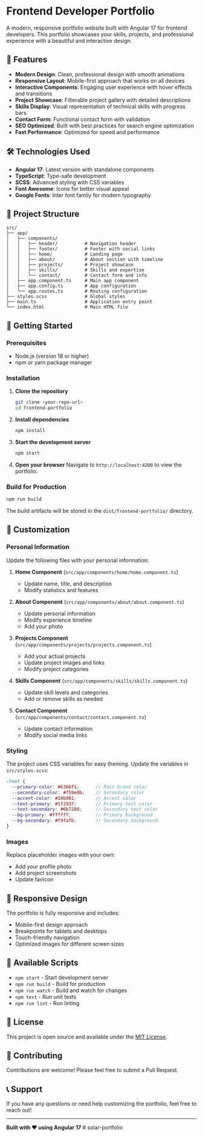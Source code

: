 # Frontend Developer Portfolio

A modern, responsive portfolio website built with Angular 17 for frontend developers. This portfolio showcases your skills, projects, and professional experience with a beautiful and interactive design.

## 🚀 Features

- **Modern Design**: Clean, professional design with smooth animations
- **Responsive Layout**: Mobile-first approach that works on all devices
- **Interactive Components**: Engaging user experience with hover effects and transitions
- **Project Showcase**: Filterable project gallery with detailed descriptions
- **Skills Display**: Visual representation of technical skills with progress bars
- **Contact Form**: Functional contact form with validation
- **SEO Optimized**: Built with best practices for search engine optimization
- **Fast Performance**: Optimized for speed and performance

## 🛠️ Technologies Used

- **Angular 17**: Latest version with standalone components
- **TypeScript**: Type-safe development
- **SCSS**: Advanced styling with CSS variables
- **Font Awesome**: Icons for better visual appeal
- **Google Fonts**: Inter font family for modern typography

## 📁 Project Structure

```
src/
├── app/
│   ├── components/
│   │   ├── header/          # Navigation header
│   │   ├── footer/          # Footer with social links
│   │   ├── home/            # Landing page
│   │   ├── about/           # About section with timeline
│   │   ├── projects/        # Project showcase
│   │   ├── skills/          # Skills and expertise
│   │   └── contact/         # Contact form and info
│   ├── app.component.ts     # Main app component
│   ├── app.config.ts        # App configuration
│   └── app.routes.ts        # Routing configuration
├── styles.scss              # Global styles
├── main.ts                  # Application entry point
└── index.html               # Main HTML file
```

## 🚀 Getting Started

### Prerequisites

- Node.js (version 18 or higher)
- npm or yarn package manager

### Installation

1. **Clone the repository**
   ```bash
   git clone <your-repo-url>
   cd frontend-portfolio
   ```

2. **Install dependencies**
   ```bash
   npm install
   ```

3. **Start the development server**
   ```bash
   npm start
   ```

4. **Open your browser**
   Navigate to `http://localhost:4200` to view the portfolio.

### Build for Production

```bash
npm run build
```

The build artifacts will be stored in the `dist/frontend-portfolio/` directory.

## 🎨 Customization

### Personal Information

Update the following files with your personal information:

1. **Home Component** (`src/app/components/home/home.component.ts`)
   - Update name, title, and description
   - Modify statistics and features

2. **About Component** (`src/app/components/about/about.component.ts`)
   - Update personal information
   - Modify experience timeline
   - Add your photo

3. **Projects Component** (`src/app/components/projects/projects.component.ts`)
   - Add your actual projects
   - Update project images and links
   - Modify project categories

4. **Skills Component** (`src/app/components/skills/skills.component.ts`)
   - Update skill levels and categories
   - Add or remove skills as needed

5. **Contact Component** (`src/app/components/contact/contact.component.ts`)
   - Update contact information
   - Modify social media links

### Styling

The project uses CSS variables for easy theming. Update the variables in `src/styles.scss`:

```scss
:root {
  --primary-color: #6366f1;      // Main brand color
  --secondary-color: #f59e0b;    // Secondary color
  --accent-color: #10b981;       // Accent color
  --text-primary: #1f2937;       // Primary text color
  --text-secondary: #6b7280;     // Secondary text color
  --bg-primary: #ffffff;         // Primary background
  --bg-secondary: #f9fafb;       // Secondary background
}
```

### Images

Replace placeholder images with your own:
- Add your profile photo
- Add project screenshots
- Update favicon

## 📱 Responsive Design

The portfolio is fully responsive and includes:
- Mobile-first design approach
- Breakpoints for tablets and desktops
- Touch-friendly navigation
- Optimized images for different screen sizes

## 🔧 Available Scripts

- `npm start` - Start development server
- `npm run build` - Build for production
- `npm run watch` - Build and watch for changes
- `npm test` - Run unit tests
- `npm run lint` - Run linting

## 📄 License

This project is open source and available under the [MIT License](LICENSE).

## 🤝 Contributing

Contributions are welcome! Please feel free to submit a Pull Request.

## 📞 Support

If you have any questions or need help customizing the portfolio, feel free to reach out!

---

**Built with ❤️ using Angular 17** #   s o l a r - p o r t f o l i o  
 